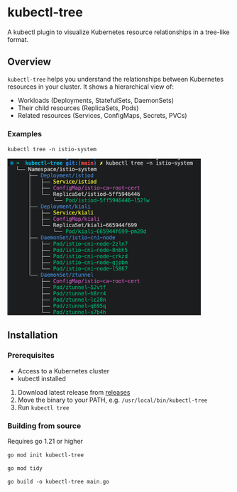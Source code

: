 # kubectl-tree

A kubectl plugin to visualize Kubernetes resource relationships in a tree-like format.

## Overview

`kubectl-tree` helps you understand the relationships between Kubernetes resources in your cluster. It shows a hierarchical view of:
- Workloads (Deployments, StatefulSets, DaemonSets)
- Their child resources (ReplicaSets, Pods)
- Related resources (Services, ConfigMaps, Secrets, PVCs)

### Examples

```
kubectl tree -n istio-system
```
![alt text](<CleanShot 2024-12-21 at 17.39.23.png>)

## Installation

### Prerequisites
- Access to a Kubernetes cluster
- kubectl installed

1. Download latest release from [releases](https://github.com/danielboothcloud/kubectl-tree/releases)
2. Move the binary to your PATH, e.g. `/usr/local/bin/kubectl-tree`
3. Run `kubectl tree`

### Building from source
Requires go 1.21 or higher
```
go mod init kubectl-tree
```

```
go mod tidy
```

```
go build -o kubectl-tree main.go
```

